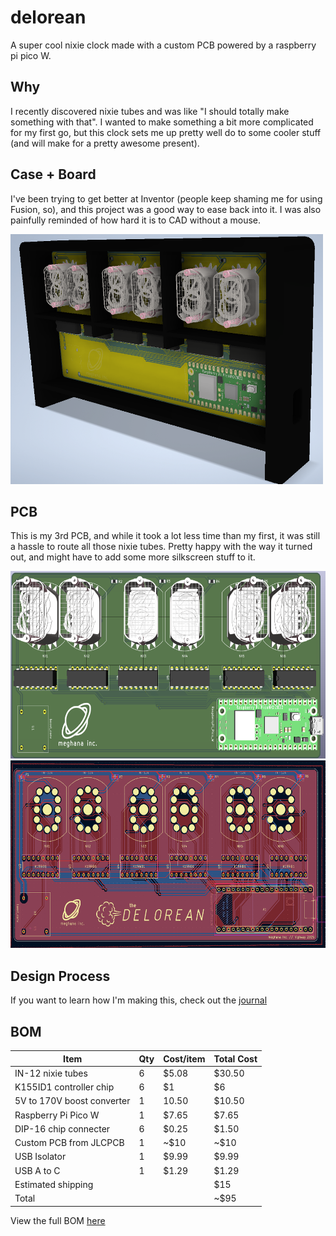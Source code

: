 # delorean
A super cool nixie clock made with a custom PCB powered by a raspberry pi pico W.
## Why
I recently discovered nixie tubes and was like "I should totally make something with that". I wanted to make something a bit more complicated for my first go, but this clock sets me up pretty well do to some cooler stuff (and will make for a pretty awesome present).         

## Case + Board
I've been trying to get better at Inventor (people keep shaming me for using Fusion, so), and this project was a good way to ease back into it. I was also painfully reminded of how hard it is to CAD without a mouse.

<img src="imgs/casev2Angle.png" style="height: 400px; width:500px">    

## PCB
This is my 3rd PCB, and while it took a lot less time than my first, it was still a hassle to route all those nixie tubes. Pretty happy with the way it turned out, and might have to add some more silkscreen stuff to it.

<img src="imgs/CADrender.png" style="height: 300px; width:600px">    
<img src="imgs/v3PCB.png" style="height: 300px; width:600px">      

## Design Process
If you want to learn how I'm making this, check out the [journal](/JOURNAL.md)

## BOM
| Item | Qty | Cost/item | Total Cost |
| ---- | --- | --------- | ---------- |
| IN-12 nixie tubes | 6 | $5.08 | $30.50 |
| K155ID1 controller chip | 6 | $1 | $6 |
| 5V to 170V boost converter | 1 | 10.50 | $10.50 |
| Raspberry Pi Pico W | 1 | $7.65 | $7.65 |
| DIP-16 chip connecter | 6 | $0.25 |$1.50 |
| Custom PCB from JLCPCB | 1 | ~$10 | ~$10 |
| USB Isolator | 1 | $9.99 | $9.99 | 
| USB A to C | 1 | $1.29 | $1.29 | 
| Estimated shipping |  |  | $15 |
| Total |  |  | ~$95 |

View the full BOM [here](https://docs.google.com/spreadsheets/d/1stNW1CtxRqX0r_00TOh1KZHbPOv3G7_He01Eiyjgmc0/edit?usp=sharing)
